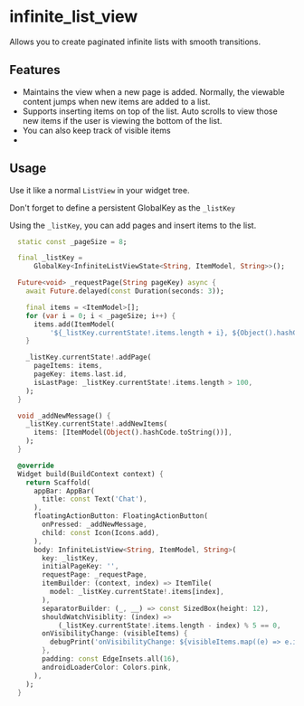 # infinite_list_view
Allows you to create paginated infinite lists with smooth transitions.

## Features
- Maintains the view when a new page is added. Normally, the viewable content jumps when new items are added to a list. 
- Supports inserting items on top of the list. Auto scrolls to view those new items if the user is viewing the bottom of the list.
- You can also keep track of visible items
- 
## Usage
Use it like a normal `ListView` in your widget tree.

Don't forget to define a persistent GlobalKey as the `_listKey`

Using the `_listKey`, you can add pages and insert items to the list.

```dart
  static const _pageSize = 8;

  final _listKey =
      GlobalKey<InfiniteListViewState<String, ItemModel, String>>();

  Future<void> _requestPage(String pageKey) async {
    await Future.delayed(const Duration(seconds: 3));

    final items = <ItemModel>[];
    for (var i = 0; i < _pageSize; i++) {
      items.add(ItemModel(
          '${_listKey.currentState!.items.length + i}, ${Object().hashCode.toString()}'));
    }

    _listKey.currentState!.addPage(
      pageItems: items,
      pageKey: items.last.id,
      isLastPage: _listKey.currentState!.items.length > 100,
    );
  }

  void _addNewMessage() {
    _listKey.currentState!.addNewItems(
      items: [ItemModel(Object().hashCode.toString())],
    );
  }

  @override
  Widget build(BuildContext context) {
    return Scaffold(
      appBar: AppBar(
        title: const Text('Chat'),
      ),
      floatingActionButton: FloatingActionButton(
        onPressed: _addNewMessage,
        child: const Icon(Icons.add),
      ),
      body: InfiniteListView<String, ItemModel, String>(
        key: _listKey,
        initialPageKey: '',
        requestPage: _requestPage,
        itemBuilder: (context, index) => ItemTile(
          model: _listKey.currentState!.items[index],
        ),
        separatorBuilder: (_, __) => const SizedBox(height: 12),
        shouldWatchVisiblity: (index) =>
            (_listKey.currentState!.items.length - index) % 5 == 0,
        onVisibilityChange: (visibleItems) {
          debugPrint('onVisibilityChange: ${visibleItems.map((e) => e.id)}');
        },
        padding: const EdgeInsets.all(16),
        androidLoaderColor: Colors.pink,
      ),
    );
  }
```